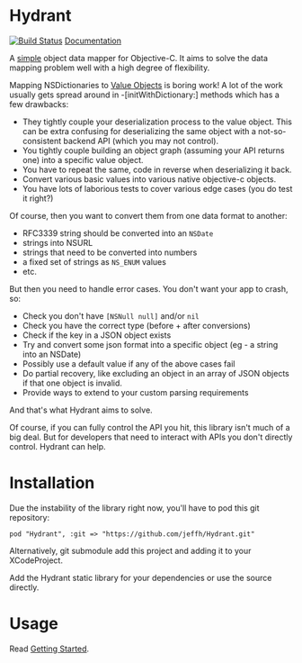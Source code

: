 Hydrant
=======

[![Build Status](https://travis-ci.org/jeffh/Hydrant.svg?branch=master)](https://travis-ci.org/jeffh/Hydrant)
[Documentation](http://hydrant.readthedocs.org)

A [simple](http://www.infoq.com/presentations/Simple-Made-Easy) object data mapper for Objective-C.
It aims to solve the data mapping problem well with a high degree of flexibility.

Mapping NSDictionaries to [Value Objects](https://github.com/jeffh/JKVValue) is boring
work! A lot of the work usually gets spread around in -[initWithDictionary:] methods
which has a few drawbacks:

 - They tightly couple your deserialization process to the value object. This can be extra confusing for deserializing the same object with a not-so-consistent backend API (which you may not control).
 - You tightly couple building an object graph (assuming your API returns one) into a specific value object.
 - You have to repeat the same, code in reverse when deserializing it back.
 - Convert various basic values into various native objective-c objects.
 - You have lots of laborious tests to cover various edge cases (you do test it right?)

Of course, then you want to convert them from one data format to another:

 - RFC3339 string should be converted into an `NSDate`
 - strings into NSURL
 - strings that need to be converted into numbers
 - a fixed set of strings as `NS_ENUM` values
 - etc.

But then you need to handle error cases. You don't want your app to crash, so:

 - Check you don't have `[NSNull null]` and/or `nil`
 - Check you have the correct type (before + after conversions)
 - Check if the key in a JSON object exists
 - Try and convert some json format into a specific object (eg - a string into an NSDate)
 - Possibly use a default value if any of the above cases fail
 - Do partial recovery, like excluding an object in an array of JSON objects if that one object is invalid.
 - Provide ways to extend to your custom parsing requirements

And that's what Hydrant aims to solve.

Of course, if you can fully control the API you hit, this library isn't much of a big deal.
But for developers that need to interact with APIs you don't directly control. Hydrant can help.

Installation
============

Due the instability of the library right now, you'll have to pod this git repository:

    pod "Hydrant", :git => "https://github.com/jeffh/Hydrant.git"

Alternatively, git submodule add this project and adding it to your XCodeProject.

Add the Hydrant static library for your dependencies or use the source directly.

Usage
=====

Read [Getting Started](http://hydrant.readthedocs.org/en/latest/getting_started.html).

